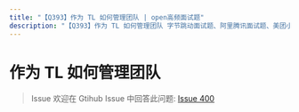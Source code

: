 ```yaml
---
title: "【Q393】作为 TL 如何管理团队 | open高频面试题"
description: "【Q393】作为 TL 如何管理团队 字节跳动面试题、阿里腾讯面试题、美团小米面试题。"
---
```


# 作为 TL 如何管理团队

> Issue
> 欢迎在 Gtihub Issue 中回答此问题: [Issue 400](https://github.com/shfshanyue/Daily-Question/issues/400)
